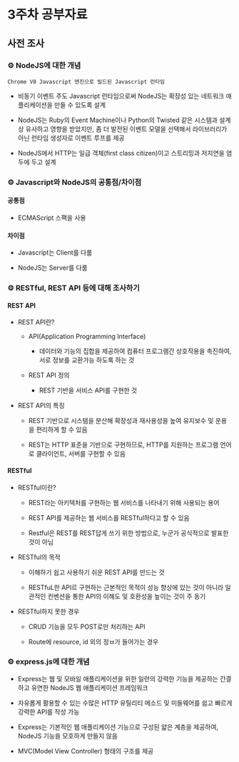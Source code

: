 # 3주차 공부자료

## 사전 조사

### ⚙️ NodeJS에 대한 개념

```
Chrome V8 Javascript 엔진으로 빌드된 Javascript 런타임
```

- 비동기 이벤트 주도 Javascript 런타임으로써 NodeJS는 확장성 있는 네트워크 애플리케이션을 만들 수 있도록 설계

- NodeJS는 Ruby의 Event Machine이나 Python의 Twisted 같은 시스템과 설계상 유사하고 영향을 받았지만, 좀 더 발전된 이벤트 모델을 선택해서 라이브러리가 아닌 런타임 생성자로 이벤트 루프를 제공

- NodeJS에서 HTTP는 일급 객체(first class citizen)이고 스트리밍과 저지연을 염두에 두고 설계

### ⚙️ Javascript와 NodeJS의 공통점/차이점

#### 공통점

- ECMAScript 스팩을 사용

#### 차이점

- Javascript는 Client를 다룸

- NodeJS는 Server를 다룸

### ⚙️ RESTful, REST API 등에 대해 조사하기

#### REST API

- REST API란?

  - API(Application Programming Interface)

    - 데이터와 기능의 집합을 제공하여 컴퓨터 프로그램간 상호작용을 촉진하여, 서로 정보를 교환가능 하도록 하는 것

  - REST API 정의

    - REST 기반을 서비스 API를 구현한 것

- REST API의 특징

  - REST 기반으로 시스템을 분산해 확장성과 재사용성을 높여 유지보수 및 운용을 편리하게 할 수 있음

  - REST는 HTTP 표준을 기반으로 구현하므로, HTTP를 지원하는 프로그램 언어로 클라이언트, 서버를 구현할 수 있음

#### RESTful

- RESTful이란?

  - REST라는 아키텍처를 구현하는 웹 서비스를 나타내기 위해 사용되는 용어

  - REST API를 제공하는 웹 서비스를 RESTful하다고 할 수 있음

  - Restful은 REST를 REST답게 쓰기 위한 방법으로, 누군가 공식적으로 발표한 것이 아님

- RESTful의 목적

  - 이해하기 쉽고 사용하기 쉬운 REST API를 만드는 것

  - RESTfuL한 API르 구현하는 근본적인 목적이 성능 향상에 있는 것이 아니라 일관적인 컨벤션을 통한 API의 이해도 및 호환성을 높이는 것이 주 동기

- RESTful하지 못한 경우

  - CRUD 기능을 모두 POST로만 처리하는 API

  - Route에 resource, id 외의 정ㅂ가 들어가는 경우

### ⚙️ express.js에 대한 개념

- Express는 웹 및 모바일 애플리케이션을 위한 일련의 강력한 기능을 제공하는 간결하고 유연한 NodeJS 웹 애플리케이션 프레임워크

- 자유롭게 활용할 수 있는 수많은 HTTP 유틸리티 메소드 및 미들웨어를 쉽고 빠르게 강력한 API를 작성 가능

- Express는 기본적인 웹 애플리케이션 기능으로 구성된 얇은 계층을 제공하여, NodeJS 기능을 모호하게 만들지 않음

- MVC(Model View Controller) 형태의 구조를 제공
